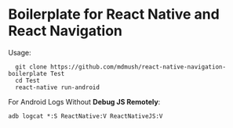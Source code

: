 # Boilerplate for React Native and React Navigation

Usage:
```
  git clone https://github.com/mdmush/react-native-navigation-boilerplate Test
  cd Test
  react-native run-android
```


For Android Logs Without **Debug JS Remotely**:

```
adb logcat *:S ReactNative:V ReactNativeJS:V

```
